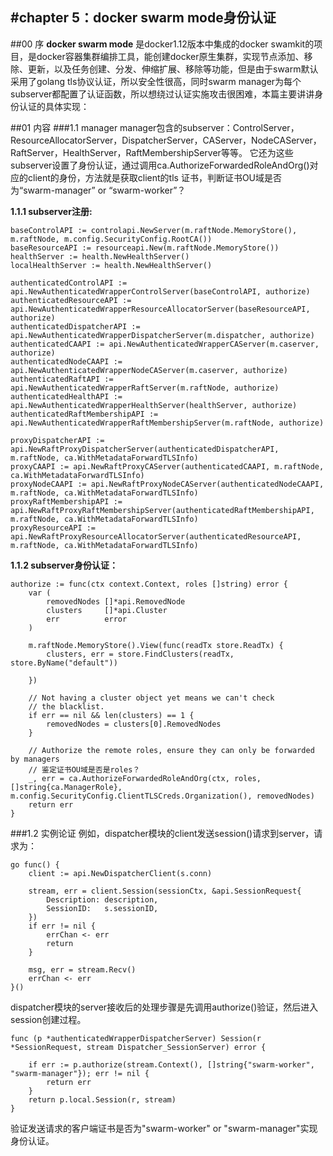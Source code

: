 #chapter 5：docker swarm mode身份认证
------
##00 序
**docker swarm mode** 是docker1.12版本中集成的docker swamkit的项目，是docker容器集群编排工具，能创建docker原生集群，实现节点添加、移除、更新，以及任务创建、分发、伸缩扩展、移除等功能，但是由于swarm默认采用了golang tls协议认证，所以安全性很高，同时swarm manager为每个subserver都配置了认证函数，所以想绕过认证实施攻击很困难，本篇主要讲讲身份认证的具体实现：

##01 内容
###1.1 manager
manager包含的subserver：ControlServer，ResourceAllocatorServer，DispatcherServer，CAServer，NodeCAServer，RaftServer，HealthServer，RaftMembershipServer等等。
它还为这些subserver设置了身份认证，通过调用ca.AuthorizeForwardedRoleAndOrg()对应的client的身份，方法就是获取client的tls 证书，判断证书OU域是否为“swarm-manager” or “swarm-worker”？

**1.1.1 subserver注册:**  
  
	baseControlAPI := controlapi.NewServer(m.raftNode.MemoryStore(), m.raftNode, m.config.SecurityConfig.RootCA())
	baseResourceAPI := resourceapi.New(m.raftNode.MemoryStore())
	healthServer := health.NewHealthServer()
	localHealthServer := health.NewHealthServer()

	authenticatedControlAPI := api.NewAuthenticatedWrapperControlServer(baseControlAPI, authorize)
	authenticatedResourceAPI := api.NewAuthenticatedWrapperResourceAllocatorServer(baseResourceAPI, authorize)
	authenticatedDispatcherAPI := api.NewAuthenticatedWrapperDispatcherServer(m.dispatcher, authorize)
	authenticatedCAAPI := api.NewAuthenticatedWrapperCAServer(m.caserver, authorize)
	authenticatedNodeCAAPI := api.NewAuthenticatedWrapperNodeCAServer(m.caserver, authorize)
	authenticatedRaftAPI := api.NewAuthenticatedWrapperRaftServer(m.raftNode, authorize)
	authenticatedHealthAPI := api.NewAuthenticatedWrapperHealthServer(healthServer, authorize)
	authenticatedRaftMembershipAPI := api.NewAuthenticatedWrapperRaftMembershipServer(m.raftNode, authorize)

	proxyDispatcherAPI := api.NewRaftProxyDispatcherServer(authenticatedDispatcherAPI, m.raftNode, ca.WithMetadataForwardTLSInfo)
	proxyCAAPI := api.NewRaftProxyCAServer(authenticatedCAAPI, m.raftNode, ca.WithMetadataForwardTLSInfo)
	proxyNodeCAAPI := api.NewRaftProxyNodeCAServer(authenticatedNodeCAAPI, m.raftNode, ca.WithMetadataForwardTLSInfo)
	proxyRaftMembershipAPI := api.NewRaftProxyRaftMembershipServer(authenticatedRaftMembershipAPI, m.raftNode, ca.WithMetadataForwardTLSInfo)
	proxyResourceAPI := api.NewRaftProxyResourceAllocatorServer(authenticatedResourceAPI, m.raftNode, ca.WithMetadataForwardTLSInfo)


**1.1.2 subserver身份认证：**

	authorize := func(ctx context.Context, roles []string) error {
		var (
			removedNodes []*api.RemovedNode
			clusters     []*api.Cluster
			err          error
		)

		m.raftNode.MemoryStore().View(func(readTx store.ReadTx) {
			clusters, err = store.FindClusters(readTx, store.ByName("default"))

		})

		// Not having a cluster object yet means we can't check
		// the blacklist.
		if err == nil && len(clusters) == 1 {
			removedNodes = clusters[0].RemovedNodes
		}

		// Authorize the remote roles, ensure they can only be forwarded by managers
		// 鉴定证书OU域是否是roles？
		_, err = ca.AuthorizeForwardedRoleAndOrg(ctx, roles, []string{ca.ManagerRole}, m.config.SecurityConfig.ClientTLSCreds.Organization(), removedNodes)
		return err
	}

###1.2 实例论证
例如，dispatcher模块的client发送session()请求到server，请求为：

	go func() {
		client := api.NewDispatcherClient(s.conn)

		stream, err = client.Session(sessionCtx, &api.SessionRequest{
			Description: description,
			SessionID:   s.sessionID,
		})
		if err != nil {
			errChan <- err
			return
		}

		msg, err = stream.Recv()
		errChan <- err
	}()
	
dispatcher模块的server接收后的处理步骤是先调用authorize()验证，然后进入session创建过程。
	
	func (p *authenticatedWrapperDispatcherServer) Session(r *SessionRequest, stream Dispatcher_SessionServer) error {
	
		if err := p.authorize(stream.Context(), []string{"swarm-worker", "swarm-manager"}); err != nil {
			return err
		}
		return p.local.Session(r, stream)
	}
	
验证发送请求的客户端证书是否为"swarm-worker" or "swarm-manager"实现身份认证。

